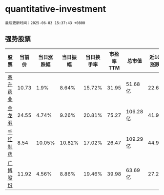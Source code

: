 # quantitative-investment

`最后更新时间：2025-06-03 15:37:43 +0800`

## 强势股票

|股票|当前价|当日涨跌幅|当日振幅|当日换手率|市盈率TTM|总市值|近10日涨跌幅|
|----|----|----|----|----|----|----|----|
|[赛升药业](https://xueqiu.com/S/SZ300485)|10.73|1.9%|8.64%|15.72%|31.95|51.68亿|22.63%|
|[金龙羽](https://xueqiu.com/S/SZ002882)|24.55|4.74%|9.26%|20.81%|75.27|106.28亿|41.99%|
|[千红制药](https://xueqiu.com/S/SZ002550)|8.54|10.05%|10.82%|17.02%|26.47|109.29亿|44.99%|
|[广博股份](https://xueqiu.com/S/SZ002103)|11.92|4.56%|8.86%|19.46%|39.98|63.69亿|27.21%|
